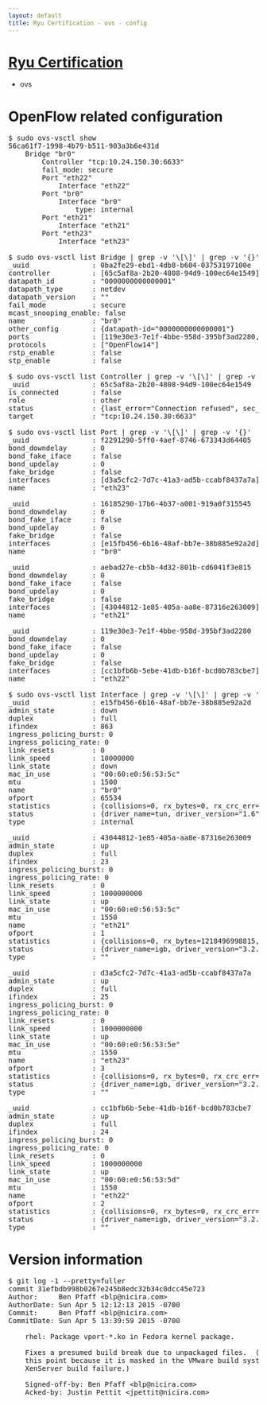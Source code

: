 ```yaml
---
layout: default
title: Ryu Certification - ovs - config
---
```

# [Ryu Certification](http://osrg.github.io/ryu/certification.html)
* ovs 

# OpenFlow related configuration
<pre>
$ sudo ovs-vsctl show
56ca61f7-1998-4b79-b511-903a3b6e431d
    Bridge "br0"
        Controller "tcp:10.24.150.30:6633"
        fail_mode: secure
        Port "eth22"
            Interface "eth22"
        Port "br0"
            Interface "br0"
                type: internal
        Port "eth21"
            Interface "eth21"
        Port "eth23"
            Interface "eth23"

$ sudo ovs-vsctl list Bridge | grep -v '\[\]' | grep -v '{}'
_uuid               : 0ba2fe29-ebd1-4db8-b604-03753197100e
controller          : [65c5af8a-2b20-4808-94d9-100ec64e1549]
datapath_id         : "0000000000000001"
datapath_type       : netdev
datapath_version    : "<built-in>"
fail_mode           : secure
mcast_snooping_enable: false
name                : "br0"
other_config        : {datapath-id="0000000000000001"}
ports               : [119e30e3-7e1f-4bbe-958d-395bf3ad2280, 16185290-17b6-4b37-a001-919a0f315545, aebad27e-cb5b-4d32-801b-cd6041f3e815, f2291290-5ff0-4aef-8746-673343d64405]
protocols           : ["OpenFlow14"]
rstp_enable         : false
stp_enable          : false

$ sudo ovs-vsctl list Controller | grep -v '\[\]' | grep -v '{}'
_uuid               : 65c5af8a-2b20-4808-94d9-100ec64e1549
is_connected        : false
role                : other
status              : {last_error="Connection refused", sec_since_connect="647", sec_since_disconnect="0", state=BACKOFF}
target              : "tcp:10.24.150.30:6633"

$ sudo ovs-vsctl list Port | grep -v '\[\]' | grep -v '{}'
_uuid               : f2291290-5ff0-4aef-8746-673343d64405
bond_downdelay      : 0
bond_fake_iface     : false
bond_updelay        : 0
fake_bridge         : false
interfaces          : [d3a5cfc2-7d7c-41a3-ad5b-ccabf8437a7a]
name                : "eth23"

_uuid               : 16185290-17b6-4b37-a001-919a0f315545
bond_downdelay      : 0
bond_fake_iface     : false
bond_updelay        : 0
fake_bridge         : false
interfaces          : [e15fb456-6b16-48af-bb7e-38b885e92a2d]
name                : "br0"

_uuid               : aebad27e-cb5b-4d32-801b-cd6041f3e815
bond_downdelay      : 0
bond_fake_iface     : false
bond_updelay        : 0
fake_bridge         : false
interfaces          : [43044812-1e85-405a-aa8e-87316e263009]
name                : "eth21"

_uuid               : 119e30e3-7e1f-4bbe-958d-395bf3ad2280
bond_downdelay      : 0
bond_fake_iface     : false
bond_updelay        : 0
fake_bridge         : false
interfaces          : [cc1bfb6b-5ebe-41db-b16f-bcd0b783cbe7]
name                : "eth22"

$ sudo ovs-vsctl list Interface | grep -v '\[\]' | grep -v '{}'
_uuid               : e15fb456-6b16-48af-bb7e-38b885e92a2d
admin_state         : down
duplex              : full
ifindex             : 863
ingress_policing_burst: 0
ingress_policing_rate: 0
link_resets         : 0
link_speed          : 10000000
link_state          : down
mac_in_use          : "00:60:e0:56:53:5c"
mtu                 : 1500
name                : "br0"
ofport              : 65534
statistics          : {collisions=0, rx_bytes=0, rx_crc_err=0, rx_dropped=0, rx_errors=0, rx_frame_err=0, rx_over_err=0, rx_packets=0, tx_bytes=0, tx_dropped=0, tx_errors=0, tx_packets=0}
status              : {driver_name=tun, driver_version="1.6", firmware_version="N/A"}
type                : internal

_uuid               : 43044812-1e85-405a-aa8e-87316e263009
admin_state         : up
duplex              : full
ifindex             : 23
ingress_policing_burst: 0
ingress_policing_rate: 0
link_resets         : 0
link_speed          : 1000000000
link_state          : up
mac_in_use          : "00:60:e0:56:53:5c"
mtu                 : 1550
name                : "eth21"
ofport              : 1
statistics          : {collisions=0, rx_bytes=1218496998815, rx_crc_err=0, rx_dropped=0, rx_errors=0, rx_frame_err=0, rx_over_err=0, rx_packets=812692602, tx_bytes=0, tx_dropped=0, tx_errors=0, tx_packets=0}
status              : {driver_name=igb, driver_version="3.2.10-k", firmware_version="2.10-9"}
type                : ""

_uuid               : d3a5cfc2-7d7c-41a3-ad5b-ccabf8437a7a
admin_state         : up
duplex              : full
ifindex             : 25
ingress_policing_burst: 0
ingress_policing_rate: 0
link_resets         : 0
link_speed          : 1000000000
link_state          : up
mac_in_use          : "00:60:e0:56:53:5e"
mtu                 : 1550
name                : "eth23"
ofport              : 3
statistics          : {collisions=0, rx_bytes=0, rx_crc_err=0, rx_dropped=0, rx_errors=0, rx_frame_err=0, rx_over_err=0, rx_packets=0, tx_bytes=39570811500, tx_dropped=0, tx_errors=0, tx_packets=26380541}
status              : {driver_name=igb, driver_version="3.2.10-k", firmware_version="2.10-9"}
type                : ""

_uuid               : cc1bfb6b-5ebe-41db-b16f-bcd0b783cbe7
admin_state         : up
duplex              : full
ifindex             : 24
ingress_policing_burst: 0
ingress_policing_rate: 0
link_resets         : 0
link_speed          : 1000000000
link_state          : up
mac_in_use          : "00:60:e0:56:53:5d"
mtu                 : 1550
name                : "eth22"
ofport              : 2
statistics          : {collisions=0, rx_bytes=0, rx_crc_err=0, rx_dropped=0, rx_errors=0, rx_frame_err=0, rx_over_err=0, rx_packets=0, tx_bytes=619796003327, tx_dropped=0, tx_errors=0, tx_packets=413356166}
status              : {driver_name=igb, driver_version="3.2.10-k", firmware_version="2.10-9"}
type                : ""
</pre>

# Version information
<pre>
$ git log -1 --pretty=fuller
commit 31efbdb998b0267e245b8edc32b34c0dcc45e723
Author:     Ben Pfaff &lt;blp@nicira.com&gt;
AuthorDate: Sun Apr 5 12:12:13 2015 -0700
Commit:     Ben Pfaff &lt;blp@nicira.com&gt;
CommitDate: Sun Apr 5 13:39:59 2015 -0700

    rhel: Package vport-*.ko in Fedora kernel package.
    
    Fixes a presumed build break due to unpackaged files.  &#40;Only &quot;presumed&quot; at
    this point because it is masked in the VMware build system by the similar
    XenServer build failure.&#41;
    
    Signed-off-by: Ben Pfaff &lt;blp@nicira.com&gt;
    Acked-by: Justin Pettit &lt;jpettit@nicira.com&gt;
</pre>
